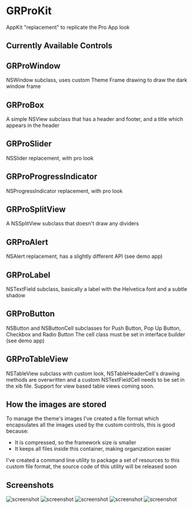 # GRProKit

AppKit "replacement" to replicate the Pro App look

## Currently Available Controls

## GRProWindow

NSWindow subclass, uses custom Theme Frame drawing to draw the dark window frame

## GRProBox

A simple NSView subclass that has a header and footer, and a title which appears in the header

## GRProSlider

NSSlider replacement, with pro look

## GRProProgressIndicator

NSProgressIndicator replacement, with pro look

## GRProSplitView

A NSSplitView subclass that doesn't draw any dividers

## GRProAlert

NSAlert replacement, has a slightly different API (see demo app)

## GRProLabel

NSTextField subclass, basically a label with the Helvetica font and a subtle shadow

## GRProButton

NSButton and NSButtonCell subclasses for Push Button, Pop Up Button, Checkbox and Radio Button
The cell class must be set in interface builder (see demo app)

## GRProTableView

NSTableView subclass with custom look, NSTableHeaderCell's drawing methods are overwritten and a custom NSTextFieldCell needs to be set in the xib file.
Support for view based table views coming soon.

## How the images are stored

To manage the theme's images I've created a file format which encapsulates all the images used by the custom controls,
this is good because:
- It is compressed, so the framework size is smaller
- It keeps all files inside this container, making organization easier

I've created a command line utility to package a set of resources to this custom file format,
the source code of this utility will be released soon

## Screenshots

![screenshot](https://raw.github.com/insidegui/GRProKit/master/screenshot_5.png)
![screenshot](https://raw.github.com/insidegui/GRProKit/master/screenshot_1.png)
![screenshot](https://raw.github.com/insidegui/GRProKit/master/screenshot_2.png)
![screenshot](https://raw.github.com/insidegui/GRProKit/master/screenshot_3.png)
![screenshot](https://raw.github.com/insidegui/GRProKit/master/screenshot_4.png)